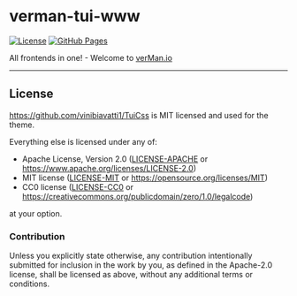 verman-tui-www
==============

[![License](https://img.shields.io/badge/license-Apache--2.0%20OR%20MIT%20OR%20CC0-blue.svg)](https://opensource.org/licenses/Apache-2.0)
[![GitHub Pages](https://github.com/verman-io/verman-tui-www/actions/workflows/main.yml/badge.svg)](https://github.com/verman-io/verman-tui-www/actions/workflows/main.yml)

All frontends in one! - Welcome to [verMan.io](https://verMan.io)

<hr/>

## License

https://github.com/vinibiavatti1/TuiCss is MIT licensed and used for the theme.

Everything else is licensed under any of:

- Apache License, Version 2.0 ([LICENSE-APACHE](LICENSE-APACHE) or <https://www.apache.org/licenses/LICENSE-2.0>)
- MIT license ([LICENSE-MIT](LICENSE-MIT) or <https://opensource.org/licenses/MIT>)
- CC0 license ([LICENSE-CC0](LICENSE-CC0) or <https://creativecommons.org/publicdomain/zero/1.0/legalcode>)

at your option.

### Contribution

Unless you explicitly state otherwise, any contribution intentionally submitted for inclusion in the work by you, as defined in the Apache-2.0 license, shall be licensed as above, without any additional terms or conditions.
